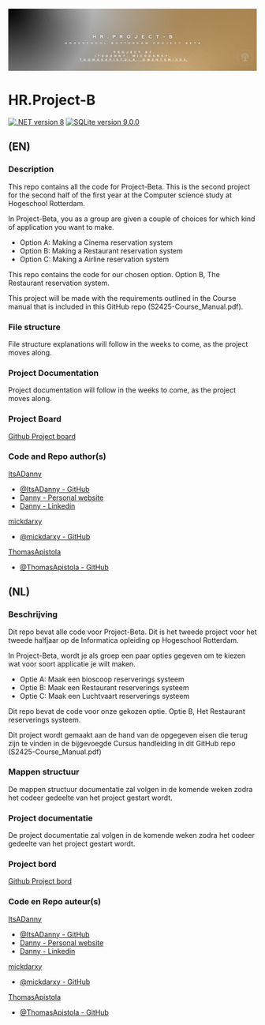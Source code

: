 ![HR.Project-B banner](https://github.com/ItsADanny/HR.Project-B/blob/main/HR_Project-B_Banner.png?raw=true)

# HR.Project-B

[![.NET version 8](https://img.shields.io/badge/version-8.0-purple.svg?logo=dotnet)]()
[![SQLite version 9.0.0](https://img.shields.io/badge/SQLite-9.0.0%20rc.1.24451.1-003B57.svg?logo=sqlite)]()

## (EN)

### Description
This repo contains all the code for Project-Beta. This is the second project for the second half of the first year at the Computer science study at Hogeschool Rotterdam.

In Project-Beta, you as a group are given a couple of choices for which kind of application you want to make.

* Option A: Making a Cinema reservation system
* Option B: Making a Restaurant reservation system
* Option C: Making a Airline reservation system

This repo contains the code for our chosen option. 
Option B, The Restaurant reservation system.

This project will be made with the requirements outlined in the Course manual that is included in this GitHub repo (S2425-Course_Manual.pdf).

### File structure
File structure explanations will follow in the weeks to come, as the project moves along.

### Project Documentation
Project documentation will follow in the weeks to come, as the project moves along.

### Project Board

[Github Project board](https://github.com/users/ItsADanny/projects/7/views/1)

### Code and Repo author(s)

[ItsADanny](https://github.com/ItsADanny)
- [@ItsADanny - GitHub](https://github.com/ItsADanny)
- [Danny - Personal website](https://ddesnoo.nl)
- [Danny - Linkedin](https://www.linkedin.com/in/ddesnoo/)

[mickdarxy](https://github.com/mickdarxy)
- [@mickdarxy - GitHub](https://github.com/mickdarxy)

[ThomasApistola](https://github.com/ThomasApistola)
- [@ThomasApistola - GitHub](https://github.com/ThomasApistola)

## (NL)

### Beschrijving
Dit repo bevat alle code voor Project-Beta. Dit is het tweede project voor het tweede halfjaar op de Informatica opleiding op Hogeschool Rotterdam.

In Project-Beta, wordt je als groep een paar opties gegeven om te kiezen wat voor soort applicatie je wilt maken.

* Optie A: Maak een bioscoop reserverings systeem
* Optie B: Maak een Restaurant reserverings systeem
* Optie C: Maak een Luchtvaart reserverings systeem

Dit repo bevat de code voor onze gekozen optie. Optie B, Het Restaurant reserverings systeem.

Dit project wordt gemaakt aan de hand van de opgegeven eisen die terug zijn te vinden in de bijgevoegde Cursus handleiding in dit GitHub repo (S2425-Course_Manual.pdf)

### Mappen structuur
De mappen structuur documentatie zal volgen in de komende weken zodra het codeer gedeelte van het project gestart wordt.

### Project documentatie
De project documentatie zal volgen in de komende weken zodra het codeer gedeelte van het project gestart wordt.

### Project bord

[Github Project bord](https://github.com/users/ItsADanny/projects/7/views/1)

### Code en Repo auteur(s)

[ItsADanny](https://github.com/ItsADanny)
- [@ItsADanny - GitHub](https://github.com/ItsADanny)
- [Danny - Personal website](https://ddesnoo.nl)
- [Danny - Linkedin](https://www.linkedin.com/in/ddesnoo/)

[mickdarxy](https://github.com/mickdarxy)
- [@mickdarxy - GitHub](https://github.com/mickdarxy)

[ThomasApistola](https://github.com/ThomasApistola)
- [@ThomasApistola - GitHub](https://github.com/ThomasApistola)
